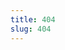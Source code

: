 ```yaml
---
title: 404
slug: 404
---
```


<script type="text/javascript" src="//qzonestyle.gtimg.cn/qzone/hybrid/app/404/search_children.js" charset="utf-8"></script>
